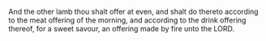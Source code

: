 And the other lamb thou shalt offer at even, and shalt do thereto according to the meat offering of the morning, and according to the drink offering thereof, for a sweet savour, an offering made by fire unto the LORD.
